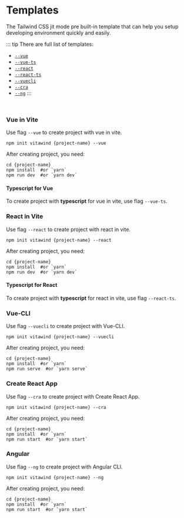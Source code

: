 # Templates

The Tailwind CSS jit mode pre built-in template that can help you setup developing environment quickly and easily.

::: tip There are full list of templates:
- [`--vue`](#vue-in-vite)
- [`--vue-ts`](#typescript-for-vue)
- [`--react`](#react-in-vite)
- [`--react-ts`](#typescript-for-react)
- [`--vuecli`](#vue-cli)
- [`--cra`](#create-react-app)
- [`--ng`](#angular)
:::
<!-- - [`--cra22`](#create-react-app-tailwindcss-2-2) -->
<br>

### Vue in Vite 
Use flag `--vue` to create project with vue in vite.
```shell
npm init vitawind {project-name} --vue
```
After creating project, you need:
```shell
cd {project-name}
npm install  #or `yarn`
npm run dev  #or `yarn dev`
```
#### Typescript for Vue 
To create project with **typescript** for vue in vite, use flag `--vue-ts`.

### React in Vite 
Use flag `--react` to create project with react in vite.
```shell
npm init vitawind {project-name} --react
```
After creating project, you need:
```shell
cd {project-name}
npm install  #or `yarn`
npm run dev  #or `yarn dev`
```
#### Typescript for React 
To create project with **typescript** for react in vite, use flag `--react-ts`.

### Vue-CLI
Use flag `--vuecli` to create project with Vue-CLI.
```shell
npm init vitawind {project-name} --vuecli
```
After creating project, you need:
```shell
cd {project-name}
npm install  #or `yarn`
npm run serve  #or `yarn serve`
```

### Create React App 
Use flag `--cra` to create project with Create React App.
```shell
npm init vitawind {project-name} --cra
```
After creating project, you need:
```shell
cd {project-name}
npm install  #or `yarn`
npm run start  #or `yarn start`
```
<!-- ### Create React App 
Use flag `--cra` to create project with Create React App and ***Tailwind CSS version is 2.1.4***. For newest version of Tailwind, see ["Create React App + TailwindCSS 2.2"](#create-react-app-tailwindcss-2-2) section.
```shell
npm init vitawind {project-name} --cra
```
After creating project, you need:
```shell
cd {project-name}
npm install  #or `yarn`
npm run start  #or `yarn start`
``` -->

<!-- ### Create React App + TailwindCSS 2.2
Use flag `--cra22` to create project with Create React App and ***Tailwind CSS version is 2.2 or higher***.

```shell
npm init vitawind {project-name} --cra22
```
After creating project, you need:
```shell
cd {project-name}
npm install  #or `yarn`
npm run start  #or `yarn start`
``` -->

### Angular
Use flag `--ng` to create project with Angular CLI.

```shell
npm init vitawind {project-name} --ng
```
After creating project, you need:
```shell
cd {project-name}
npm install  #or `yarn`
npm run start  #or `yarn start`
```